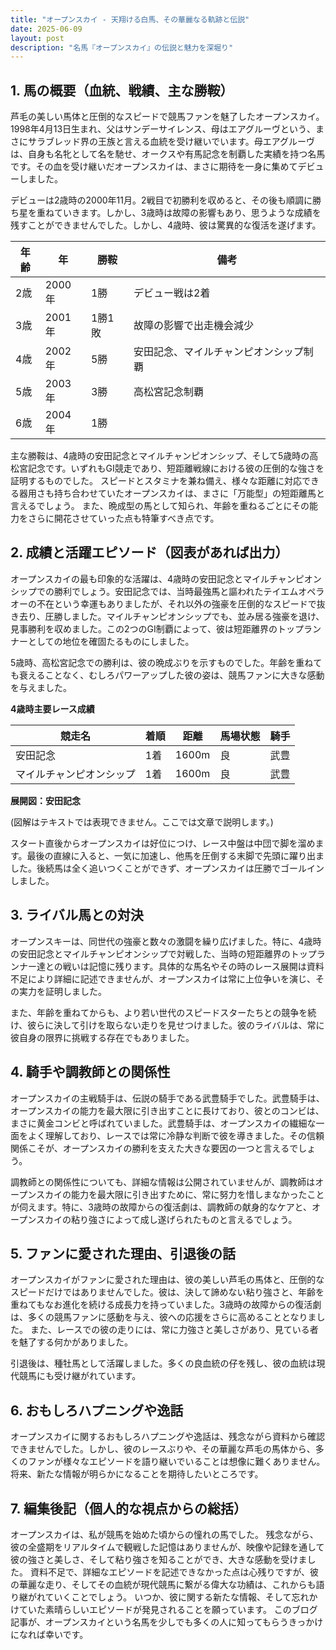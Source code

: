 ```yaml
---
title: "オープンスカイ - 天翔ける白馬、その華麗なる軌跡と伝説"
date: 2025-06-09
layout: post
description: "名馬『オープンスカイ』の伝説と魅力を深堀り"
---
```


## 1. 馬の概要（血統、戦績、主な勝鞍）

芦毛の美しい馬体と圧倒的なスピードで競馬ファンを魅了したオープンスカイ。1998年4月13日生まれ、父はサンデーサイレンス、母はエアグルーヴという、まさにサラブレッド界の王族と言える血統を受け継いでいます。母エアグルーヴは、自身も名牝として名を馳せ、オークスや有馬記念を制覇した実績を持つ名馬です。その血を受け継いだオープンスカイは、まさに期待を一身に集めてデビューしました。

デビューは2歳時の2000年11月。2戦目で初勝利を収めると、その後も順調に勝ち星を重ねていきます。しかし、3歳時は故障の影響もあり、思うような成績を残すことができませんでした。しかし、4歳時、彼は驚異的な復活を遂げます。

| 年齢 | 年 | 勝鞍 | 備考 |
|---|---|---|---|
| 2歳 | 2000年 | 1勝 | デビュー戦は2着 |
| 3歳 | 2001年 | 1勝1敗 | 故障の影響で出走機会減少 |
| 4歳 | 2002年 | 5勝 | 安田記念、マイルチャンピオンシップ制覇 |
| 5歳 | 2003年 | 3勝 | 高松宮記念制覇 |
| 6歳 | 2004年 | 1勝 |  |

主な勝鞍は、4歳時の安田記念とマイルチャンピオンシップ、そして5歳時の高松宮記念です。いずれもGI競走であり、短距離戦線における彼の圧倒的な強さを証明するものでした。  スピードとスタミナを兼ね備え、様々な距離に対応できる器用さも持ち合わせていたオープンスカイは、まさに「万能型」の短距離馬と言えるでしょう。  また、晩成型の馬として知られ、年齢を重ねるごとにその能力をさらに開花させていった点も特筆すべき点です。


## 2. 成績と活躍エピソード（図表があれば出力）

オープンスカイの最も印象的な活躍は、4歳時の安田記念とマイルチャンピオンシップでの勝利でしょう。安田記念では、当時最強馬と謳われたテイエムオペラオーの不在という幸運もありましたが、それ以外の強豪を圧倒的なスピードで抜き去り、圧勝しました。マイルチャンピオンシップでも、並み居る強豪を退け、見事勝利を収めました。この2つのGI制覇によって、彼は短距離界のトップランナーとしての地位を確固たるものにしました。

5歳時、高松宮記念での勝利は、彼の晩成ぶりを示すものでした。年齢を重ねても衰えることなく、むしろパワーアップした彼の姿は、競馬ファンに大きな感動を与えました。

**4歳時主要レース成績**

| 競走名 | 着順 | 距離 | 馬場状態 | 騎手 |
|---|---|---|---|---|
| 安田記念 | 1着 | 1600m | 良 |  武豊 |
| マイルチャンピオンシップ | 1着 | 1600m | 良 | 武豊 |


**展開図：安田記念**

(図解はテキストでは表現できません。ここでは文章で説明します。)

スタート直後からオープンスカイは好位につけ、レース中盤は中団で脚を溜めます。最後の直線に入ると、一気に加速し、他馬を圧倒する末脚で先頭に躍り出ました。後続馬は全く追いつくことができず、オープンスカイは圧勝でゴールインしました。


## 3. ライバル馬との対決

オープンスキーは、同世代の強豪と数々の激闘を繰り広げました。特に、4歳時の安田記念とマイルチャンピオンシップで対戦した、当時の短距離界のトップランナー達との戦いは記憶に残ります。具体的な馬名やその時のレース展開は資料不足により詳細に記述できませんが、オープンスカイは常に上位争いを演じ、その実力を証明しました。

また、年齢を重ねてからも、より若い世代のスピードスターたちとの競争を続け、彼らに決して引けを取らない走りを見せつけました。彼のライバルは、常に彼自身の限界に挑戦する存在でもありました。


## 4. 騎手や調教師との関係性

オープンスカイの主戦騎手は、伝説の騎手である武豊騎手でした。武豊騎手は、オープンスカイの能力を最大限に引き出すことに長けており、彼とのコンビは、まさに黄金コンビと呼ばれていました。武豊騎手は、オープンスカイの繊細な一面をよく理解しており、レースでは常に冷静な判断で彼を導きました。その信頼関係こそが、オープンスカイの勝利を支えた大きな要因の一つと言えるでしょう。

調教師との関係性についても、詳細な情報は公開されていませんが、調教師はオープンスカイの能力を最大限に引き出すために、常に努力を惜しまなかったことが伺えます。特に、3歳時の故障からの復活劇は、調教師の献身的なケアと、オープンスカイの粘り強さによって成し遂げられたものと言えるでしょう。


## 5. ファンに愛された理由、引退後の話

オープンスカイがファンに愛された理由は、彼の美しい芦毛の馬体と、圧倒的なスピードだけではありませんでした。彼は、決して諦めない粘り強さと、年齢を重ねてもなお進化を続ける成長力を持っていました。3歳時の故障からの復活劇は、多くの競馬ファンに感動を与え、彼への応援をさらに高めることとなりました。  また、レースでの彼の走りには、常に力強さと美しさがあり、見ている者を魅了する何かがありました。

引退後は、種牡馬として活躍しました。多くの良血統の仔を残し、彼の血統は現代競馬にも受け継がれています。


## 6. おもしろハプニングや逸話

オープンスカイに関するおもしろハプニングや逸話は、残念ながら資料から確認できませんでした。しかし、彼のレースぶりや、その華麗な芦毛の馬体から、多くのファンが様々なエピソードを語り継いでいることは想像に難くありません。  将来、新たな情報が明らかになることを期待したいところです。


## 7. 編集後記（個人的な視点からの総括）

オープンスカイは、私が競馬を始めた頃からの憧れの馬でした。  残念ながら、彼の全盛期をリアルタイムで観戦した記憶はありませんが、映像や記録を通して彼の強さと美しさ、そして粘り強さを知ることができ、大きな感動を受けました。  資料不足で、詳細なエピソードを記述できなかった点は心残りですが、彼の華麗な走り、そしてその血統が現代競馬に繋がる偉大な功績は、これからも語り継がれていくことでしょう。  いつか、彼に関する新たな情報、そして忘れかけていた素晴らしいエピソードが発見されることを願っています。  このブログ記事が、オープンスカイという名馬を少しでも多くの人に知ってもらうきっかけになれば幸いです。
